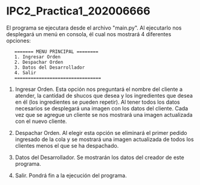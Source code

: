# IPC2_Practica1_202006666
 
 
 El programa se ejecutara desde el archivo "main.py". Al ejecutarlo nos desplegará un menú en consola, él cual nos mostrará 4 diferentes opciones:

       ======= MENU PRINCIPAL ========
       1. Ingresar Orden
       2. Despachar Orden
       3. Datos del Desarrollador
       4. Salir
       ================================

 1. Ingresar Orden. Esta opción nos preguntará el nombre del cliente a atender, la cantidad de shucos que desea y los ingredientes que desea en él (los ingredientes se pueden repetir). Al tener todos los datos necesarios se desplegará una imagen con los datos del cliente. Cada vez que se agregue un cliente se nos mostrará una imagen actualizada con el nuevo cliente.

 2. Despachar Orden. Al elegir esta opción se eliminará el primer pedido ingresado de la cola y se mostrará una imagen actualizada de todos los clientes menos el que se ha despachado.

 3. Datos del Desarrollador. Se mostrarán los datos del creador de este programa.

 4. Salir. Pondrá fin a la ejecución del programa.
